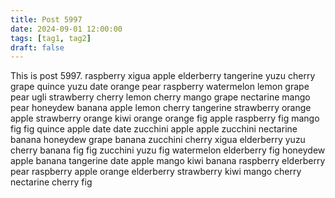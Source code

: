 ```yaml
---
title: Post 5997
date: 2024-09-01 12:00:00
tags: [tag1, tag2]
draft: false
---
```

This is post 5997.
raspberry
xigua
apple
elderberry
tangerine
yuzu
cherry
grape
quince
yuzu
date
orange
pear
raspberry
watermelon
lemon
grape
pear
ugli
strawberry
cherry
lemon
cherry
mango
grape
nectarine
mango
pear
honeydew
banana
apple
lemon
cherry
tangerine
strawberry
orange
apple
strawberry
orange
kiwi
orange
orange
fig
apple
raspberry
fig
mango
fig
fig
quince
apple
date
date
zucchini
apple
apple
zucchini
nectarine
banana
honeydew
grape
banana
zucchini
cherry
xigua
elderberry
yuzu
cherry
banana
fig
fig
zucchini
yuzu
fig
watermelon
elderberry
fig
honeydew
apple
banana
tangerine
date
apple
mango
kiwi
banana
raspberry
elderberry
pear
raspberry
apple
orange
elderberry
strawberry
kiwi
mango
cherry
nectarine
cherry
fig
